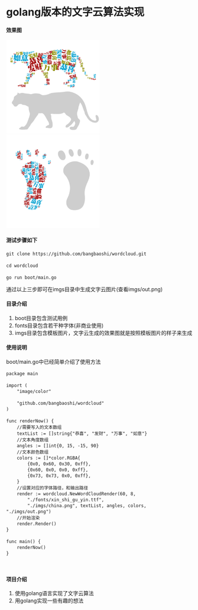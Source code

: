 # golang版本的文字云算法实现

#### 效果图

<img width="50%" src="/imgs/template.png"/>
<img width="50%" src="/imgs/template2.png"/>

#### 测试步骤如下

````
git clone https://github.com/bangbaoshi/wordcloud.git

cd wordcloud

go run boot/main.go

````
通过以上三步即可在imgs目录中生成文字云图片(查看imgs/out.png)

#### 目录介绍

1. boot目录包含测试用例
2. fonts目录包含若干种字体(非商业使用)
3. imgs目录包含模板图片，文字云生成的效果图就是按照模板图片的样子来生成

#### 使用说明

boot/main.go中已经简单介绍了使用方法
```
package main

import (
	"image/color"

	"github.com/bangbaoshi/wordcloud"
)

func renderNow() {
	//需要写入的文本数组
	textList := []string{"恭喜", "发财", "万事", "如意"}
	//文本角度数组
	angles := []int{0, 15, -15, 90}
	//文本颜色数组
	colors := []*color.RGBA{
		{0x0, 0x60, 0x30, 0xff},
		{0x60, 0x0, 0x0, 0xff},
		{0x73, 0x73, 0x0, 0xff},
	}
	//设置对应的字体路径，和输出路径
	render := wordcloud.NewWordCloudRender(60, 8,
		"./fonts/xin_shi_gu_yin.ttf",
		"./imgs/china.png", textList, angles, colors, "./imgs/out.png")
	//开始渲染
	render.Render()
}

func main() {
	renderNow()
}



```

#### 项目介绍
1. 使用golang语言实现了文字云算法
2. 用golang实现一些有趣的想法
